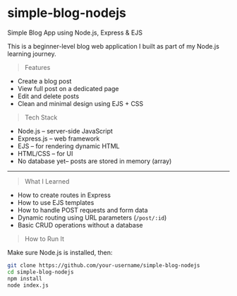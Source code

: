 # simple-blog-nodejs

 Simple Blog App using Node.js, Express & EJS

This is a beginner-level blog web application I built as part of my Node.js learning journey.

> Features

- Create a blog post
- View full post on a dedicated page
- Edit and delete posts
- Clean and minimal design using EJS + CSS

> Tech Stack

- Node.js – server-side JavaScript
- Express.js – web framework
- EJS – for rendering dynamic HTML
- HTML/CSS – for UI
- No database yet– posts are stored in memory (array)

---

> What I Learned

- How to create routes in Express
- How to use EJS templates
- How to handle POST requests and form data
- Dynamic routing using URL parameters (`/post/:id`)
- Basic CRUD operations without a database



> How to Run It

Make sure Node.js is installed, then:

```bash
git clone https://github.com/your-username/simple-blog-nodejs
cd simple-blog-nodejs
npm install
node index.js
